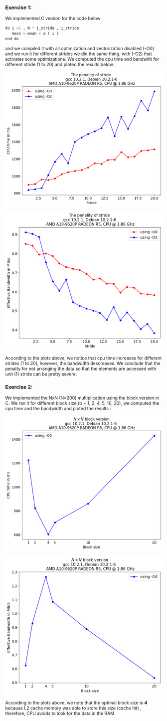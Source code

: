 ### Exercise 1:

We implemented C version for the code below

```python
do i =1 , N * i_stride , i_stride
   mean = mean + a ( i )
end do
```
and we compiled it with all optimization and vectorization disabled (-O0) and we run it for different strides
 we did the same thing, with (-O2) that activates some optimizations. We computed the cpu time and bandwith for different stride (1 to 20) and ploted the results below:

<p align="center">
  <img src="https://github.com/AbdelkhalekBAROUDI/Al-Khwarizmi-HPC-Programming/blob/caa2c79594c44f7f66e27b25d5012333b94aa509/day01/assignments/Stride_cputime.png?raw=true" alt="Sublime's custom image"/>
</p>






<p align="center">
  <img src="https://github.com/AbdelkhalekBAROUDI/Al-Khwarizmi-HPC-Programming/blob/8edc4ad637906d80b571746a576d17f7314df8c7/day01/assignments/Stride_bandwidth.png?raw=true" alt="Sublime's custom image"/>
</p>

According to the plots above, we notice that cpu time increases for different strides (1 to 20), however, the bandwidth descreases. We conclude that the penalty for not arranging the data so that the elements are accessed with unit (1) stride can be pretty severe.

### Exercise 2:

We implemented the NxN (N=200) multiplication using the block version in C. We ran it for different block size (b = 1, 2, 4, 5, 10, 20), we computed the cpu time and the bandwidth and ploted the results :  


<p align="center">
  <img src="https://github.com/AbdelkhalekBAROUDI/Al-Khwarizmi-HPC-Programming/blob/2fa38aff8b080a8013433abbbd0b4c79cc042956/day01/assignments/Block_cputime.png?raw=true" alt="Sublime's custom image"/>
</p>


<p align="center">
  <img src="https://github.com/AbdelkhalekBAROUDI/Al-Khwarizmi-HPC-Programming/blob/b931be91e72760dca7b1016f606ca7f6e776738a/day01/assignments/Block_bandwidth.png?raw=true" alt="Sublime's custom image"/>
</p>



According to the plots above, we note that the optimal block size is **4** because L2 cache memory was able to store this size (cache hit) , therefore, CPU avoids to look for the data in the RAM. 
